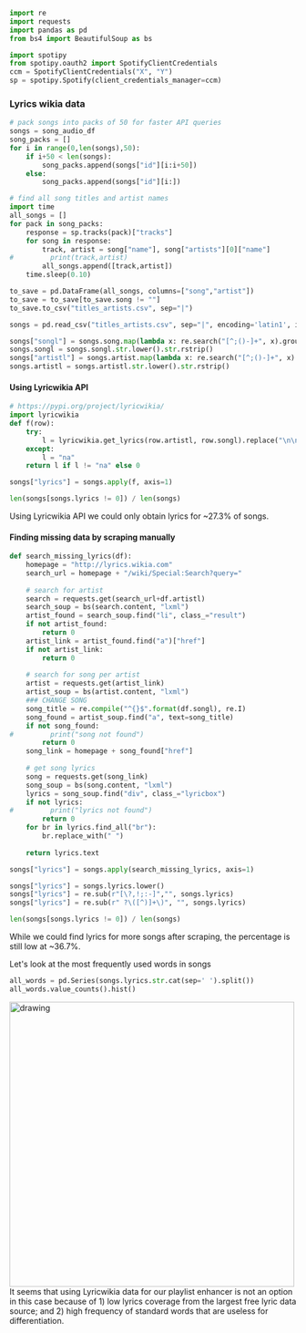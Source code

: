 

```python
import re
import requests
import pandas as pd
from bs4 import BeautifulSoup as bs

import spotipy
from spotipy.oauth2 import SpotifyClientCredentials
ccm = SpotifyClientCredentials("X", "Y")
sp = spotipy.Spotify(client_credentials_manager=ccm)
```

### Lyrics wikia data


```python
# pack songs into packs of 50 for faster API queries
songs = song_audio_df
song_packs = []
for i in range(0,len(songs),50):
    if i+50 < len(songs):
        song_packs.append(songs["id"][i:i+50])
    else:
        song_packs.append(songs["id"][i:])
```


```python
# find all song titles and artist names
import time
all_songs = []
for pack in song_packs:
    response = sp.tracks(pack)["tracks"]
    for song in response:
        track, artist = song["name"], song["artists"][0]["name"]
#         print(track,artist)
        all_songs.append([track,artist])
    time.sleep(0.10) 
```


```python
to_save = pd.DataFrame(all_songs, columns=["song","artist"])
to_save = to_save[to_save.song != ""]
to_save.to_csv("titles_artists.csv", sep="|")
```


```python
songs = pd.read_csv("titles_artists.csv", sep="|", encoding='latin1', index_col=0)
```


```python
songs["songl"] = songs.song.map(lambda x: re.search("[^;()-]+", x).group())
songs.songl = songs.songl.str.lower().str.rstrip()
songs["artistl"] = songs.artist.map(lambda x: re.search("[^;()-]+", x).group())
songs.artistl = songs.artistl.str.lower().str.rstrip()
```

#### Using Lyricwikia API


```python
# https://pypi.org/project/lyricwikia/
import lyricwikia
def f(row):
    try:
        l = lyricwikia.get_lyrics(row.artistl, row.songl).replace("\n\n","\n")
    except:
        l = "na"
    return l if l != "na" else 0
```


```python
songs["lyrics"] = songs.apply(f, axis=1)
```


```python
len(songs[songs.lyrics != 0]) / len(songs)
```

Using Lyricwikia API we could only obtain lyrics for ~27.3% of songs.

#### Finding missing data by scraping manually


```python
def search_missing_lyrics(df):
    homepage = "http://lyrics.wikia.com"
    search_url = homepage + "/wiki/Special:Search?query="
    
    # search for artist
    search = requests.get(search_url+df.artistl)
    search_soup = bs(search.content, "lxml")
    artist_found = search_soup.find("li", class_="result")
    if not artist_found:
        return 0
    artist_link = artist_found.find("a")["href"]
    if not artist_link:
        return 0
    
    # search for song per artist
    artist = requests.get(artist_link)
    artist_soup = bs(artist.content, "lxml")
    ### CHANGE SONG
    song_title = re.compile("^{}$".format(df.songl), re.I)
    song_found = artist_soup.find("a", text=song_title)
    if not song_found:
#         print("song not found")
        return 0
    song_link = homepage + song_found["href"]
    
    # get song lyrics
    song = requests.get(song_link)
    song_soup = bs(song.content, "lxml")
    lyrics = song_soup.find("div", class_="lyricbox")
    if not lyrics:
#         print("lyrics not found")
        return 0
    for br in lyrics.find_all("br"):
        br.replace_with(" ")
    
    return lyrics.text
```


```python
songs["lyrics"] = songs.apply(search_missing_lyrics, axis=1)
```


```python
songs["lyrics"] = songs.lyrics.lower()
songs["lyrics"] = re.sub(r"[\?,!;:-]","", songs.lyrics)
songs["lyrics"] = re.sub(r" ?\([^)]+\)", "", songs.lyrics)
```


```python
len(songs[songs.lyrics != 0]) / len(songs)
```

While we could find lyrics for more songs after scraping, the percentage is still low at ~36.7%. 

Let's look at the most frequently used words in songs 


```python
all_words = pd.Series(songs.lyrics.str.cat(sep=' ').split())
all_words.value_counts().hist()
```

<img src="lyrwik.png" align="left" alt="drawing" width="500"/>

It seems that using Lyricwikia data for our playlist enhancer is not an option in this case because of 1) low lyrics coverage from the largest free lyric data source; and 2) high frequency of standard words that are useless for differentiation.
